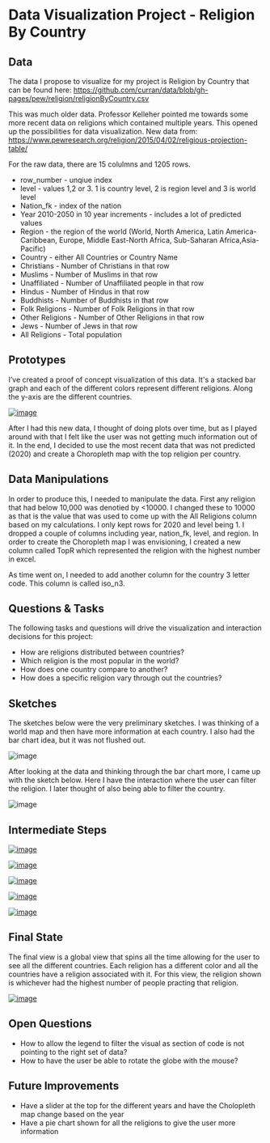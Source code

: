 # Data Visualization Project - Religion By Country

## Data

The data I propose to visualize for my project is Religion by Country that can be found here: https://github.com/curran/data/blob/gh-pages/pew/religion/religionByCountry.csv

This was much older data. Professor Kelleher pointed me towards some more recent data on religions which contained multiple years. 
This opened up the possibilities for data visualization. New data from: https://www.pewresearch.org/religion/2015/04/02/religious-projection-table/

For the raw data, there are 15 colulmns and 1205 rows.  

* row_number - unqiue index
* level - values 1,2 or 3. 1 is country level, 2 is region level and 3 is world level
* Nation_fk - index of the nation
* Year 2010-2050 in 10 year increments - includes a lot of predicted values
* Region - the region of the world (World, North America, Latin America-Caribbean, Europe, Middle East-North Africa, Sub-Saharan Africa,Asia-Pacific)
* Country - either All Countries or Country Name
* Christians - Number of Christians in that row
* Muslims - Number of Muslims in that row
* Unaffiliated - Number of Unaffiliated people in that row
* Hindus - Number of Hindus in that row
* Buddhists - Number of Buddhists in that row
* Folk Religions - Number of Folk Religions in that row
* Other Religions - Number of Other Religions in that row
* Jews - Number of Jews in that row
* All Religions - Total population


## Prototypes

I’ve created a proof of concept visualization of this data. It's a stacked bar graph and each of the different colors represent different religions. Along the y-axis are the different countries. 

[![image](https://github.com/fsajedi22/dataviz-project-template-proposal/blob/master/Screen%20Shot%202023-02-16%20at%208.03.06%20PM.png)](https://vizhub.com/fsajedi22/4bcf28e8d9b84747bbb498069508ce0f)

After I had this new data, I thought of doing plots over time, but as I played around with that I felt like the user was not getting much information out of it. In the end, I decided to use the most recent data that was not predicted (2020) and create a Choropleth map with the top religion per country. 
## Data Manipulations
In order to produce this, I needed to manipulate the data. First any religion that had below 10,000 was denotied by <10000. I changed these to 10000 as that is the value that was used to come up with the All Religions column based on my calculations. I only kept rows for 2020 and level being 1. I dropped a couple of columns including year, nation_fk, level, and region. In order to create the Choropleth map I was envisioning, I created a new column called TopR which represented the religion with the highest number in excel. 

As time went on, I needed to add another column for the country 3 letter code. This column is called iso_n3. 
## Questions & Tasks

The following tasks and questions will drive the visualization and interaction decisions for this project:

 * How are religions distributed between countries?
 * Which religion is the most popular in the world?
 * How does one country compare to another?
 * How does a specific religion vary through out the countries?

## Sketches

The sketches below were the very preliminary sketches. I was thinking of a world map and then have more information at each country. I also had the bar chart idea, but it was not flushed out. 

![image](https://github.com/fsajedi22/dataviz-project-template-proposal/blob/master/Screen%20Shot%202023-02-16%20at%208.14.21%20PM.png)


After looking at the data and thinking through the bar chart more, I came up with the sketch below. Here I have the interaction where the user can filter the religion. I later thought of also being able to filter the country. 

![image](https://github.com/fsajedi22/dataviz-project-template-proposal/blob/master/Screen%20Shot%202023-02-16%20at%208.14.48%20PM.png)
## Intermediate Steps 

[![image](https://github.com/fsajedi22/dataviz-project-template-proposal/blob/master/Screen%20Shot%202023-04-26%20at%208.57.04%20PM.png)](https://vizhub.com/fsajedi22/4bcf28e8d9b84747bbb498069508ce0f)

[![image](https://github.com/fsajedi22/dataviz-project-template-proposal/blob/master/Screen%20Shot%202023-04-26%20at%208.55.21%20PM.png)](https://vizhub.com/fsajedi22/e9a96bb49c46447597e5c3deeccc49f0)

[![image](https://github.com/fsajedi22/dataviz-project-template-proposal/blob/master/Screen%20Shot%202023-04-26%20at%208.54.06%20PM.png)](https://vizhub.com/fsajedi22/45277191477546979f5808902eea3a07)

[![image](https://github.com/fsajedi22/dataviz-project-template-proposal/blob/master/Screen%20Shot%202023-04-26%20at%208.52.50%20PM.png)](https://vizhub.com/fsajedi22/e3cf437fabd841bf9615344d545d577c)

[![image](https://github.com/fsajedi22/dataviz-project-template-proposal/blob/master/Screen%20Shot%202023-04-26%20at%208.51.01%20PM.png)](https://vizhub.com/fsajedi22/05659424496448e1b00370862fc97d3f)
## Final State

The final view is a global view that spins all the time allowing for the user to see all the different countries. Each religion has a different color and all the countries have a religion associated with it. For this view, the religion shown is whichever had the highest number of people practing that religion.

[![image](https://github.com/fsajedi22/dataviz-project-template-proposal/blob/master/Screen%20Shot%202023-04-26%20at%208.47.40%20PM.png)](https://vizhub.com/fsajedi22/32f25451c2994ccc90498bcd6d3446d3)

## Open Questions

* How to allow the legend to filter the visual as section of code is not pointing to the right set of data?
* How to have the user be able to rotate the globe with the mouse?

## Future Improvements

* Have a slider at the top for the different years and have the Cholopleth map change based on the year
* Have a pie chart shown for all the religions to give the user more information

